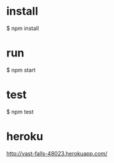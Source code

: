 # install
$ npm install

# run 
$ npm start

# test
$ npm test

# heroku
http://vast-falls-48023.herokuapp.com/
